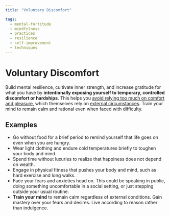 ```yaml
---
title: "Voluntary Discomfort"

tags:
  - mental-fortitude
  - mindfulness
  - practices
  - resilience
  - self-improvement
  - techniques
---
```


# Voluntary Discomfort

Build mental resilience, cultivate inner strength, and increase gratitude for
what you have by **intentionally exposing yourself to temporary, controlled
discomfort or hardships**. This helps you [avoid relying too much on comfort and
pleasure](detachment-externals.md), which themselves rely on [external
circumstances](external-events.md). Train your mind to remain calm and rational
even when faced with difficulty.

## Examples

- Go without food for a brief period to remind yourself that life goes on even
when you are hungry.
- Wear light clothing and endure cold temperatures briefly to toughen your body
and mind.
- Spend time without luxuries to realize that happiness does not depend on wealth.
- Engage in physical fitness that pushes your body and mind, such as hard exercise
and long walks.
- Face your fears and anxieties head on. This could be speaking in public, doing
something uncomfortable in a social setting, or just stepping outside your usual
routine.
- **Train your mind** to remain calm regardless of external conditions. Gain
mastery over your fears and desires. Live according to reason rather than
indulgence.
